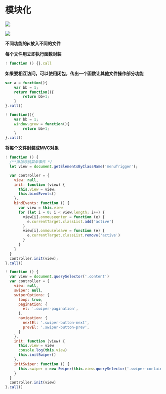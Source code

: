 # 模块化

![](https://niliv-technology-1252830662.cos.ap-chengdu.myqcloud.com/javascript/Snipaste_2019-06-18_10-50-37.png)

![](https://niliv-technology-1252830662.cos.ap-chengdu.myqcloud.com/javascript/Snipaste_2019-06-18_11-15-53.png)



**不同功能的js放入不同的文件**

**每个文件用立即执行函数封装**

```javascript
! function () {}.call
```

**如果要相互访问，可以使用闭包，传出一个函数让其他文件操作部分功能**

```javascript
var a = function(){
	var bb = 1;
	return function(){
		return bb+1;
	}
}.call()

! function(){
	var bb = 1;
	window.grow = function(){
		return bb+1;
	}
}.call()
```

**将每个文件封装成MVC对象**

```javascript
! function () {
  /**添加导航菜单事件 */
  let view = document.getElementsByClassName('menuTrigger');

  var controller = {
    view: null,
    init: function (view) {
      this.view = view;
      this.bindEvents()
    },
    bindEvents: function () {
      var view = this.view
      for (let i = 0; i < view.length; i++) {
        view[i].onmouseenter = function (e) {
          e.currentTarget.classList.add('active')
        }
        view[i].onmouseleave = function (e) {
          e.currentTarget.classList.remove('active')
        }
      }
    }
  }
  controller.init(view);
}.call()
```

```javascript
! function () {
  var view = document.querySelector('.content')
  var controller = {
    view: null,
    swiper: null,
    swiperOptions: {
      loop: true,
      pagination: {
        el: '.swiper-pagination',
      },
      navigation: {
        nextEl: '.swiper-button-next',
        prevEl: '.swiper-button-prev',
      }
    },
    init: function (view) {
      this.view = view
      console.log(this.view)
      this.initSwiper()
    },
    initSwiper: function () {
      this.swiper = new Swiper(this.view.querySelector('.swiper-container'), this.swiperOptions)
    }
  }
  controller.init(view)
}.call()
```

